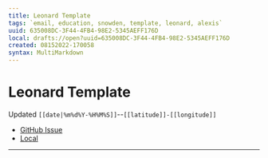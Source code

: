 ```yaml
---
title: Leonard Template
tags: `email, education, snowden, template, leonard, alexis`
uuid: 635008DC-3F44-4FB4-98E2-5345AEFF176D
local: drafts://open?uuid=635008DC-3F44-4FB4-98E2-5345AEFF176D
created: 08152022-170058
syntax: MultiMarkdown
---
```

 # Leonard Template
Updated `[[date|%m%d%Y-%H%M%S]]`--`[[latitude]]-[[longitude]]`

- [GitHub Issue](https://github.com/extratone/leonard/issues/)
- [Local](shareddocuments:///private/var/mobile/Library/Mobile%20Documents/com~apple~CloudDocs/Written/[[uuid]].md)


---

